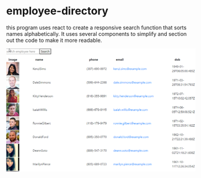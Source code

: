 # employee-directory

this program uses react to create a responsive search function that sorts names alphabetically. It uses several components to simplify and section out the code to make it more readable. 

![alt text](screenshot.png)